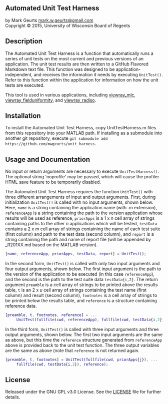 ## Automated Unit Test Harness

by Mark Geurts <mark.w.geurts@gmail.com>
<br>Copyright &copy; 2015, University of Wisconsin Board of Regents

## Description

The Automated Unit Test Harness is a function that automatically runs a series of unit tests on the most current and previous versions of an application.  The unit test results are then written to a GitHub Flavored Markdown text file.  This function was designed to be application-independent, and receives the information it needs by executing `UnitTest()`.  Refer to this function within the application for information on how the unit tests are executed. 

This tool is used in various applications, including [viewray_mlc](https://github.com/mwgeurts/viewray_mlc), [viewray_fielduniformity](https://github.com/mwgeurts/viewray_fielduniformity), and [viewray_radiso](https://github.com/mwgeurts/viewray_radiso).
 
## Installation

To install the Automated Unit Test Harness, copy UnitTestHarness.m files from this repository into your MATLAB path.  If installing as a submodule into another git repository, execute `git submodule add https://github.com/mwgeurts/unit_harness`.

## Usage and Documentation

No input or return arguments are necessary to execute `UnitTestHarness()`. The optional string 'noprofile' may be passed, which will cause the profiler HTML save feature to be temporarily disabled.

The Automated Unit Test Harness requires the function `UnitTest()` with three different arrangements of input and output arguments.  First, during initialization `UnitTest()` is called with no input arguments, shown below.  Here, `name` is a string containing the application name (with .m extension), `referenceApp` is a string containing the path to the version application whose results will be used as reference, `priorApps` is a 1 x _n_ cell array of strings containing paths to the other _n_ applications which will be tested, `testData` contains a 2 x _m_ cell array of strings containing the name of each test suite (first column) and path to the test data (second column), and `report` is a string containing the path and name of report file (will be appended by _R201XX.md based on the MATLAB version).

```matlab
[name, referenceApp, priorApps, testData, report] = UnitTest();
```

In the second form, `UnitTest()` is called with only two input arguments and four output arguments, shown below.  The first input argument is the path to the version of the application to be executed (in this case `referenceApp`), and the second is the path to the test suite data `testData{i,2}`.  The return argument `preamble` is a cell array of strings to be printed above the results table, `t` is an 2 x _u_ cell array of strings containing the test name (first column) and result (second column), `footnotes` is a cell array of strings to be printed below the results table, and `reference` is a structure containing reference data.

```matlab
[preamble, t, footnotes, reference] = ...
     UnitTest(fullfile(cwd, referenceApp), fullfile(cwd, testData{i,2}));
```

In the third form, `UnitTest()` is called with three input arguments and three output arguments, shown below.  The first two input arguments are the same as above, but this time the `reference` structure generated from `referenceApp` above is provided back to the unit test function.  The three output variables are the same as above (note that `reference` is not returned again.

```matlab
[preamble, t, footnotes] = UnitTest(fullfile(cwd, priorApps{j}), ...
     fullfile(cwd, testData{i,2}), reference);
```

## License

Released under the GNU GPL v3.0 License.  See the [LICENSE](LICENSE) file for further details.
